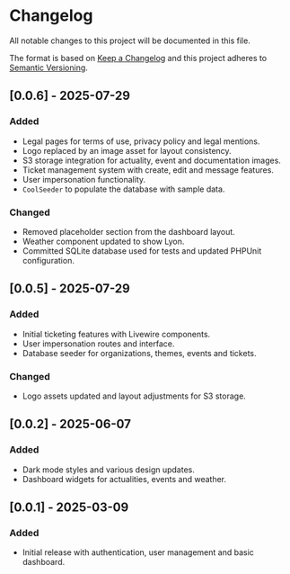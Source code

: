 # Changelog

All notable changes to this project will be documented in this file.

The format is based on [Keep a Changelog](https://keepachangelog.com/en/1.0.0/) and this project adheres to [Semantic Versioning](https://semver.org/).

## [0.0.6] - 2025-07-29
### Added
- Legal pages for terms of use, privacy policy and legal mentions.
- Logo replaced by an image asset for layout consistency.
- S3 storage integration for actuality, event and documentation images.
- Ticket management system with create, edit and message features.
- User impersonation functionality.
- `CoolSeeder` to populate the database with sample data.
### Changed
- Removed placeholder section from the dashboard layout.
- Weather component updated to show Lyon.
- Committed SQLite database used for tests and updated PHPUnit configuration.

## [0.0.5] - 2025-07-29
### Added
- Initial ticketing features with Livewire components.
- User impersonation routes and interface.
- Database seeder for organizations, themes, events and tickets.
### Changed
- Logo assets updated and layout adjustments for S3 storage.

## [0.0.2] - 2025-06-07
### Added
- Dark mode styles and various design updates.
- Dashboard widgets for actualities, events and weather.

## [0.0.1] - 2025-03-09
### Added
- Initial release with authentication, user management and basic dashboard.
